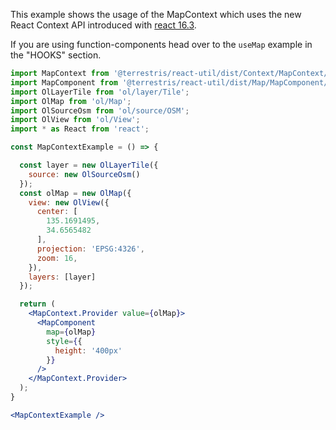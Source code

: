This example shows the usage of the MapContext which uses the new React Context API introduced
with [react 16.3](https://reactjs.org/docs/context.html).

If you are using function-components head over to the `useMap` example in the "HOOKS" section.

```jsx
import MapContext from '@terrestris/react-util/dist/Context/MapContext/MapContext';
import MapComponent from '@terrestris/react-util/dist/Map/MapComponent/MapComponent';
import OlLayerTile from 'ol/layer/Tile';
import OlMap from 'ol/Map';
import OlSourceOsm from 'ol/source/OSM';
import OlView from 'ol/View';
import * as React from 'react';

const MapContextExample = () => {

  const layer = new OlLayerTile({
    source: new OlSourceOsm()
  });
  const olMap = new OlMap({
    view: new OlView({
      center: [
        135.1691495,
        34.6565482
      ],
      projection: 'EPSG:4326',
      zoom: 16,
    }),
    layers: [layer]
  });

  return (
    <MapContext.Provider value={olMap}>
      <MapComponent
        map={olMap}
        style={{
          height: '400px'
        }}
      />
    </MapContext.Provider>
  );
}

<MapContextExample />
```
